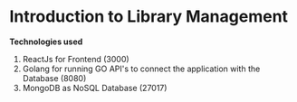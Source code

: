 # Introduction to Library Management

**Technologies used**

1. ReactJs for Frontend (3000)
2. Golang for running GO API's to connect the application with the Database (8080)
3. MongoDB as NoSQL Database (27017)

